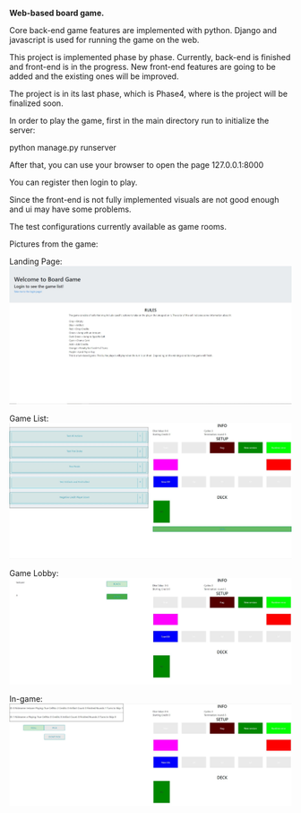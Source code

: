 <b>Web-based board game.</b>

Core back-end game features are implemented with python. Django and javascript is used for running the game on the web.

This project is implemented phase by phase. Currently, back-end is finished and front-end is in the progress. New front-end features are going to be added and the existing ones will be improved.

The project is in its last phase, which is Phase4, where is the project will be finalized soon.

In order to play the game, first in the main directory run to initialize the server:

python manage.py runserver

After that, you can use your browser to open the page 127.0.0.1:8000

You can register then login to play.

Since the front-end is not fully implemented visuals are not good enough and ui may have some problems.

The test configurations currently available as game rooms. 

Pictures from the game: <br>

Landing Page:
![Landing](./landing_page.JPG)

Game List:
![GL](./server_lobby.JPG)

Game Lobby:
![Lobby](./game_lobby.JPG)

In-game:
![Ingame](./in_game.JPG)
